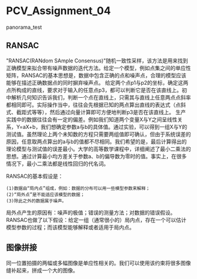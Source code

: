 # PCV_Assignment_04
panorama_test


## RANSAC
  "RANSAC(RANdom SAmple Consensus)"随机一致性采样，该方法是用来找到正确模型来拟合带有噪声数据的迭代方法。给定一个模型，例如点集之间的单应性矩阵，RANSAC的基本思想是，数据中包含正确的点和噪声点，合理的模型应该能够在描述正确数据点的同时摒弃噪声点。
  给定两个点p1与p2的坐标，确定这两点所构成的直线，要求对于输入的任意点p3，都可以判断它是否在该直线上。初中解析几何知识告诉我们，判断一个点在直线上，只需其与直线上任意两点点斜率都相同即可。实际操作当中，往往会先根据已知的两点算出直线的表达式（点斜式、截距式等等），然后通过向量计算即可方便地判断p3是否在该直线上。
  生产实践中的数据往往会有一定的偏差。例如我们知道两个变量X与Y之间呈线性关系，Y=aX+b，我们想确定参数a与b的具体值。通过实验，可以得到一组X与Y的测试值。虽然理论上两个未知数的方程只需要两组值即可确认，但由于系统误差的原因，任意取两点算出的a与b的值都不尽相同。我们希望的是，最后计算得出的理论模型与测试值的误差最小。大学的高等数学课程中，详细阐述了最小二乘法的思想。通过计算最小均方差关于参数a、b的偏导数为零时的值。事实上，在很多情况下，最小二乘法都是线性回归的代名词。
  
  RANSAC的基本假设是：
    
    (1)数据由“局内点”组成，例如：数据的分布可以用一些模型参数来解释；
    (2)“局外点”是不能适应该模型的数据；
    (3)除此之外的数据属于噪声。
  局外点产生的原因有：噪声的极值；错误的测量方法；对数据的错误假设。
  RANSAC也做了以下假设：给定一组（通常很小的）局内点，存在一个可以估计模型参数的过程；而该模型能够解释或者适用于局内点。
  
## 图像拼接
  同一位置拍摄的两幅或多幅图像是单应性相关的。我们可以使用该约束将很多图像缝补起来，拼成一个大的图像。
  
  

